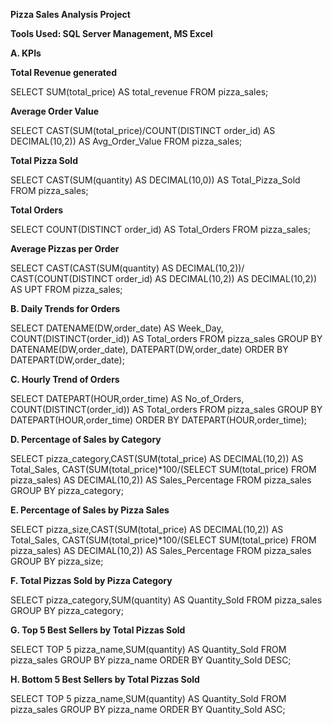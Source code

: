 **Pizza Sales Analysis Project**

**Tools Used: SQL Server Management, MS Excel**

**A. KPIs**

**Total  Revenue generated** 

SELECT SUM(total_price) AS total_revenue FROM pizza_sales;

**Average Order Value**

SELECT CAST(SUM(total_price)/COUNT(DISTINCT order_id) AS DECIMAL(10,2)) AS Avg_Order_Value 
FROM pizza_sales;

**Total Pizza Sold**

SELECT CAST(SUM(quantity) AS DECIMAL(10,0)) AS Total_Pizza_Sold
FROM pizza_sales;

**Total Orders**

SELECT COUNT(DISTINCT order_id) AS Total_Orders
FROM pizza_sales;

**Average Pizzas per Order**

SELECT CAST(CAST(SUM(quantity) AS DECIMAL(10,2))/ CAST(COUNT(DISTINCT order_id) AS DECIMAL(10,2)) 
AS DECIMAL(10,2)) AS UPT
FROM pizza_sales;

**B. Daily Trends for Orders**

SELECT DATENAME(DW,order_date) AS Week_Day, COUNT(DISTINCT(order_id)) AS Total_orders
FROM pizza_sales
GROUP BY DATENAME(DW,order_date), DATEPART(DW,order_date)
ORDER BY DATEPART(DW,order_date);

**C. Hourly Trend of Orders**

SELECT DATEPART(HOUR,order_time) AS No_of_Orders, COUNT(DISTINCT(order_id)) AS Total_orders
FROM pizza_sales
GROUP BY DATEPART(HOUR,order_time)
ORDER BY DATEPART(HOUR,order_time);

**D. Percentage of Sales by Category**

SELECT pizza_category,CAST(SUM(total_price) AS DECIMAL(10,2)) AS Total_Sales,
CAST(SUM(total_price)*100/(SELECT SUM(total_price) FROM pizza_sales) AS DECIMAL(10,2)) AS Sales_Percentage
FROM pizza_sales
GROUP BY pizza_category;

**E. Percentage of Sales by Pizza Sales**

SELECT pizza_size,CAST(SUM(total_price) AS DECIMAL(10,2)) AS Total_Sales,
CAST(SUM(total_price)*100/(SELECT SUM(total_price) FROM pizza_sales) AS DECIMAL(10,2)) AS Sales_Percentage
FROM pizza_sales
GROUP BY pizza_size;

**F. Total Pizzas Sold by Pizza Category**

SELECT pizza_category,SUM(quantity) AS Quantity_Sold
FROM pizza_sales
GROUP BY pizza_category;

**G. Top 5 Best Sellers by Total Pizzas Sold**

SELECT TOP 5 pizza_name,SUM(quantity) AS Quantity_Sold
FROM pizza_sales
GROUP BY pizza_name
ORDER BY Quantity_Sold DESC;

**H. Bottom 5 Best Sellers by Total Pizzas Sold**

SELECT TOP 5 pizza_name,SUM(quantity) AS Quantity_Sold
FROM pizza_sales
GROUP BY pizza_name
ORDER BY Quantity_Sold ASC;


